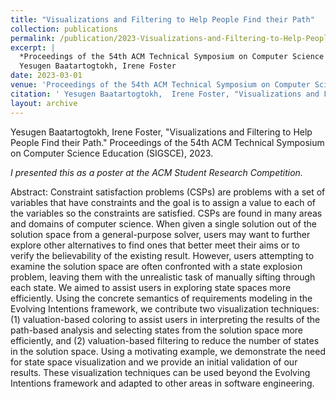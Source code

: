 ```yaml
---
title: "Visualizations and Filtering to Help People Find their Path"
collection: publications
permalink: /publication/2023-Visualizations-and-Filtering-to-Help-People-Find-their-Path
excerpt: |
  *Proceedings of the 54th ACM Technical Symposium on Computer Science Education (SIGSCE) 2023*  
  Yesugen Baatartogtokh, Irene Foster
date: 2023-03-01
venue: 'Proceedings of the 54th ACM Technical Symposium on Computer Science Education (SIGSCE)'
citation: ' Yesugen Baatartogtokh,  Irene Foster, "Visualizations and Filtering to Help People Find their Path." Proceedings of the 54th ACM Technical Symposium on Computer Science Education (SIGSCE), 2023.'
layout: archive
---
```

 Yesugen Baatartogtokh,  Irene Foster, "Visualizations and Filtering to Help People Find their Path." Proceedings of the 54th ACM Technical Symposium on Computer Science Education (SIGSCE), 2023.

 _I presented this as a poster at the ACM Student Research Competition._

Abstract: Constraint satisfaction problems (CSPs) are problems with a set of variables that have constraints and the goal is to assign a value to each of the variables so the constraints are satisfied. CSPs are found in many areas and domains of computer science. When given a single solution out of the solution space from a general-purpose solver, users may want to further explore other alternatives to find ones that better meet their aims or to verify the believability of the existing result. However, users attempting to examine the solution space are often confronted with a state explosion problem, leaving them with the unrealistic task of manually sifting through each state. We aimed to assist users in exploring state spaces more efficiently. Using the concrete semantics of requirements modeling in the Evolving Intentions framework, we contribute two visualization techniques: (1) valuation-based coloring to assist users in interpreting the results of the path-based analysis and selecting states from the solution space more efficiently, and (2) valuation-based filtering to reduce the number of states in the solution space. Using a motivating example, we demonstrate the need for state space visualization and we provide an initial validation of our results. These visualization techniques can be used beyond the Evolving Intentions framework and adapted to other areas in software engineering.
